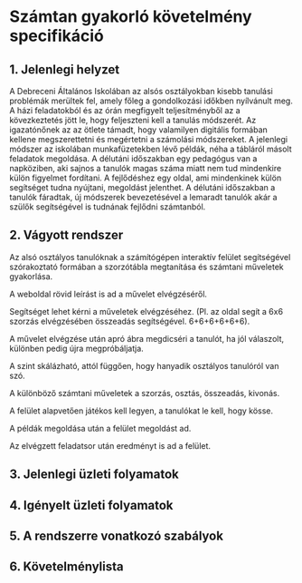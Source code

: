 # Számtan gyakorló követelmény specifikáció

## 1. Jelenlegi helyzet
A Debreceni Általános Iskolában az alsós osztályokban kisebb tanulási problémák merültek fel, amely főleg a gondolkozási időkben nyílvánult meg.     A házi feladatokból és az órán megfigyelt teljesítményből az a kövezkeztetés jött le, hogy feljeszteni kell a tanulás módszerét.
Az igazatónőnek az az ötlete támadt, hogy valamilyen digitális formában kellene megszerettetni és megértetni a számolási módszereket.
A jelenlegi módszer az iskolában munkafüzetekben lévő példák, néha a tábláról másolt feladatok megoldása.
A délutáni időszakban egy pedagógus van a napköziben, aki sajnos a tanulók magas száma miatt nem tud mindenkire külön figyelmet fordítani.
A fejlődéshez egy oldal, ami mindenkinek külön segítséget tudna nyújtani, megoldást jelenthet.
A délutáni időszakban a tanulók fáradtak, új módszerek bevezetésével a lemaradt tanulók akár a szülők segítségével is tudnának fejlődni számtanból.
## 2. Vágyott rendszer
Az alsó osztályos tanulóknak a számítógépen interaktív felület segítségével szórakoztató formában a szorzótábla megtanítása és számtani műveletek gyakorlása.

A weboldal rövid leírást is ad a művelet elvégzéséről.

Segítséget lehet kérni a műveletek elvégzéséhez. (Pl. az oldal segít a 6x6 szorzás elvégzésében összeadás segítségével. 6+6+6+6+6+6).

A művelet elvégzése után apró ábra megdicséri a tanulót, ha jól válaszolt, különben pedig újra megpróbáljatja.

A szint skálázható, attól függően, hogy hanyadik osztályos tanulóról van szó.

A különböző számtani műveletek a szorzás, osztás, összeadás, kivonás.

A felület alapvetően játékos kell legyen, a tanulókat le kell, hogy kösse.

A példák megoldása után a felület megoldást ad.

Az elvégzett feladatsor után eredményt is ad a felület.

## 3. Jelenlegi üzleti folyamatok

## 4. Igényelt üzleti folyamatok

## 5. A rendszerre vonatkozó szabályok

## 6. Követelménylista

